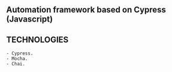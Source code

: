 ## Automation framework based on Cypress (Javascript)
    
## TECHNOLOGIES
    - Cypress.
    - Mocha.
    - Chai.
